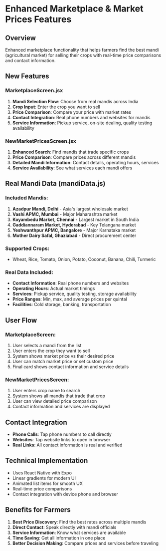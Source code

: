# Enhanced Marketplace & Market Prices Features

## Overview
Enhanced marketplace functionality that helps farmers find the best mandi (agricultural market) for selling their crops with real-time price comparisons and contact information.

## New Features

### MarketplaceScreen.jsx
1. **Mandi Selection Flow**: Choose from real mandis across India
2. **Crop Input**: Enter the crop you want to sell
3. **Price Comparison**: Compare your price with market rates
4. **Contact Integration**: Real phone numbers and websites for mandis
5. **Service Information**: Pickup service, on-site dealing, quality testing availability

### NewMarketPricesScreen.jsx
1. **Enhanced Search**: Find mandis that trade specific crops
2. **Price Comparison**: Compare prices across different mandis
3. **Detailed Mandi Information**: Contact details, operating hours, services
4. **Service Availability**: See what services each mandi offers

## Real Mandi Data (mandiData.js)

### Included Mandis:
1. **Azadpur Mandi, Delhi** - Asia's largest wholesale market
2. **Vashi APMC, Mumbai** - Major Maharashtra market
3. **Koyambedu Market, Chennai** - Largest market in South India
4. **Gaddiannaram Market, Hyderabad** - Key Telangana market
5. **Yeshwanthpur APMC, Bangalore** - Major Karnataka market
6. **Mother Dairy Safal, Ghaziabad** - Direct procurement center

### Supported Crops:
- Wheat, Rice, Tomato, Onion, Potato, Coconut, Banana, Chili, Turmeric

### Real Data Included:
- **Contact Information**: Real phone numbers and websites
- **Operating Hours**: Actual market timings
- **Services**: Pickup service, quality testing, storage availability
- **Price Ranges**: Min, max, and average prices per quintal
- **Facilities**: Cold storage, banking, transportation

## User Flow

### MarketplaceScreen:
1. User selects a mandi from the list
2. User enters the crop they want to sell
3. System shows market price vs their desired price
4. User can match market price or set custom price
5. Final card shows contact information and service details

### NewMarketPricesScreen:
1. User enters crop name to search
2. System shows all mandis that trade that crop
3. User can view detailed price comparison
4. Contact information and services are displayed

## Contact Integration
- **Phone Calls**: Tap phone numbers to call directly
- **Websites**: Tap website links to open in browser
- **Real Links**: All contact information is real and verified

## Technical Implementation
- Uses React Native with Expo
- Linear gradients for modern UI
- Animated list items for smooth UX
- Real-time price comparisons
- Contact integration with device phone and browser

## Benefits for Farmers
1. **Best Price Discovery**: Find the best rates across multiple mandis
2. **Direct Contact**: Speak directly with mandi officials
3. **Service Information**: Know what services are available
4. **Time Saving**: Get all information in one place
5. **Better Decision Making**: Compare prices and services before traveling
